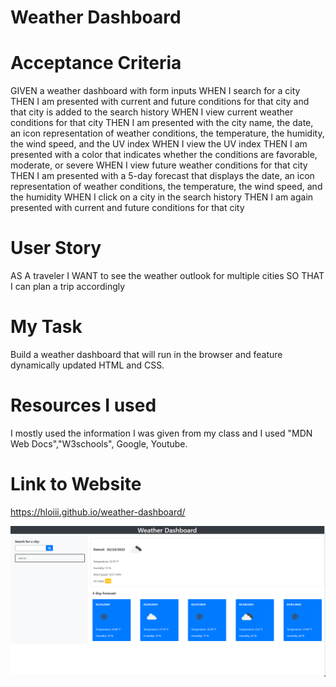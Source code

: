 # Weather Dashboard

# Acceptance Criteria
GIVEN a weather dashboard with form inputs
WHEN I search for a city
THEN I am presented with current and future conditions for that city and that city is added to the search history
WHEN I view current weather conditions for that city
THEN I am presented with the city name, the date, an icon representation of weather conditions, the temperature, the humidity, the wind speed, and the UV index
WHEN I view the UV index
THEN I am presented with a color that indicates whether the conditions are favorable, moderate, or severe
WHEN I view future weather conditions for that city
THEN I am presented with a 5-day forecast that displays the date, an icon representation of weather conditions, the temperature, the wind speed, and the humidity
WHEN I click on a city in the search history
THEN I am again presented with current and future conditions for that city

# User Story
AS A traveler
I WANT to see the weather outlook for multiple cities
SO THAT I can plan a trip accordingly

# My Task
Build a weather dashboard that will run in the browser and feature dynamically updated HTML and CSS.

# Resources I used 
 I mostly used the information I was given from my class and I used "MDN Web Docs","W3schools", Google, Youtube.

  # Link to Website
https://hloiii.github.io/weather-dashboard/

![screenshot](assets/images/Capture.PNG)

